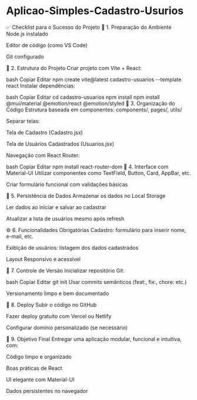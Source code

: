 # Aplicao-Simples-Cadastro-Usurios

✅ Checklist para o Sucesso do Projeto
🔧 1. Preparação do Ambiente
 Node.js instalado

 Editor de código (como VS Code)

 Git configurado

🧱 2. Estrutura do Projeto
 Criar projeto com Vite + React:

bash
Copiar
Editar
npm create vite@latest cadastro-usuarios --template react
 Instalar dependências:

bash
Copiar
Editar
cd cadastro-usuarios
npm install
npm install @mui/material @emotion/react @emotion/styled
🧩 3. Organização do Código
 Estrutura baseada em componentes: components/, pages/, utils/

 Separar telas:

Tela de Cadastro (Cadastro.jsx)

Tela de Usuários Cadastrados (Usuarios.jsx)

 Navegação com React Router:

bash
Copiar
Editar
npm install react-router-dom
🎨 4. Interface com Material-UI
 Utilizar componentes como TextField, Button, Card, AppBar, etc.

 Criar formulário funcional com validações básicas

💾 5. Persistência de Dados
 Armazenar os dados no Local Storage

 Ler dados ao iniciar e salvar ao cadastrar

 Atualizar a lista de usuários mesmo após refresh

⚙️ 6. Funcionalidades Obrigatórias
 Cadastro: formulário para inserir nome, e-mail, etc.

 Exibição de usuários: listagem dos dados cadastrados

 Layout Responsivo e acessível

🔀 7. Controle de Versão
 Inicializar repositório Git:

bash
Copiar
Editar
git init
 Usar commits semânticos (feat:, fix:, chore: etc.)

 Versionamento limpo e bem documentado

🚀 8. Deploy
 Subir o código no GitHub

 Fazer deploy gratuito com Vercel ou Netlify

 Configurar domínio personalizado (se necessário)

🎯 9. Objetivo Final
Entregar uma aplicação modular, funcional e intuitiva, com:

Código limpo e organizado

Boas práticas de React

UI elegante com Material-UI

Dados persistentes no navegador
